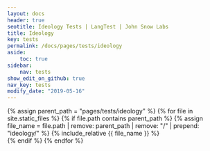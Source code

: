 ```yaml
---
layout: docs
header: true
seotitle: Ideology Tests | LangTest | John Snow Labs
title: Ideology
key: tests
permalink: /docs/pages/tests/ideology
aside:
    toc: true
sidebar:
    nav: tests
show_edit_on_github: true
nav_key: tests
modify_date: "2019-05-16"
---
```


<div class="main-docs" markdown="1">

{% assign parent_path = "pages/tests/ideology" %}
{% for file in site.static_files %}
    {% if file.path contains parent_path %}
        {% assign file_name = file.path | remove:  parent_path | remove:  "/" | prepend: "ideology/" %}
        {% include_relative {{ file_name }} %}        
    {% endif %}
{% endfor %}

</div>